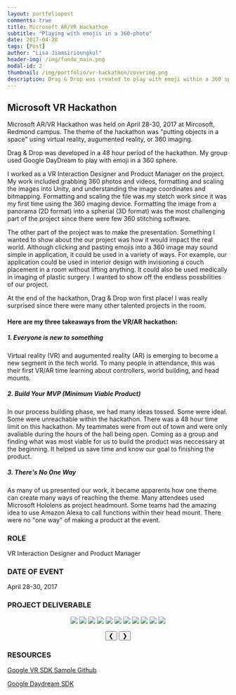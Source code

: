 ```yaml
---
layout: portfoliopost
comments: true
title: Microsoft AR/VR Hackathon
subtitle: "Playing with emojis in a 360-photo"
date: 2017-04-28
tags: [Post]
author: "Lisa Jiamsirioungkul"
header-img: /img/fundo_main.png
modal-id: 2
thumbnail: /img/portfolio/vr-hackathon/coverimg.png
description: Drag & Drop was created to play with emoji within a 360 space. 
---
```

## Microsoft VR Hackathon

Microsoft AR/VR Hackathon was held on April 28-30, 2017 at Mircosoft, Redmond campus. The theme of the hackathon was "putting objects in a space" using virtual reality, augumented reality, or 360 imaging.

Drag & Drop was developed in a 48 hour period of the hackathon. My group used Google DayDream to play with emoji in a 360 sphere. 

I worked as a VR Interaction Designer and Product Manager on the project. My work included grabbing 360 photos and videos, formatting and scaling the images into Unity, and understanding the image coordinates and bitmapping. Formatting and scaling the file was my stetch work since it was my first time using the 360 imaging device. Formatting the image from a panorama (2D format) into a spherial (3D format) was the most challenging part of the project since there were few 360 stitching software. 

The other part of the project was to make the presentation. Something I wanted to show about the our project was how it would impact the real world. Although clicking and pasting emojis into a 360 image may sound simple in application, it could be used in a variety of ways. For example, our application could be used in interior design with invisioning a couch placement in a room without lifting anything. It could also be used medically in imaging of plastic surgery. I wanted to show off the endless possbilities of our project.

At the end of the hackathon, Drag & Drop won first place! I was really surprised since there were many other talented projects in the room.  


#### Here are my three takeaways from the VR/AR hackathon:


##### 1. Everyone is new to something

Virtual reality (VR) and augumented reality (AR) is emerging to become a new segment in the tech world. To many people in attendance, this was their first VR/AR time learning about controllers, world building, and head mounts.

##### 2. Build Your MVP (Minimum Viable Product)
In our process building phase, we had many ideas tossed. Some were ideal. Some were unreachable within the hackathon. There was a 48 hour time limit on this hackathon. My teammates were from out of town and were only avaliable during the hours of the hall being open. Coming as a group and finding what was most viable for us to build the product was neccessary at the beginning. It helped us save time and know our goal to finishing the product.

##### 3. There's No One Way

As many of us presented our work, it became apparents how one theme can create many ways of reaching the theme. Many attendees used Microsoft Hololens as project headmount. Some teams had the amazing idea to use Amazon Alexa to call functions within their head mount. There were no "one way" of making a product at the event. 

### ROLE
VR Interaction Designer and Product Manager

### DATE OF EVENT
April 28-30, 2017

### PROJECT DELIVERABLE

<div class="w3-content w3-display-container" style="text-align: center;">
  <img class="mySlides" src="/img/portfolio/vr-hackathon/page1.png" style="width=718px">
  <img class="mySlides" src="/img/portfolio/vr-hackathon/page2.png" style="width=718px">
  <img class="mySlides" src="/img/portfolio/vr-hackathon/page3.png" style="width=718px">
  <img class="mySlides" src="/img/portfolio/vr-hackathon/page4.png" style="width=718px">
  <img class="mySlides" src="/img/portfolio/vr-hackathon/page5.png" style="width=718px">
  <img class="mySlides" src="/img/portfolio/vr-hackathon/page6.png" style="width=718px">
  <img class="mySlides" src="/img/portfolio/vr-hackathon/page7.png" style="width=718px">
  <img class="mySlides" src="/img/portfolio/vr-hackathon/page8.png" style="width=718px">
  <img class="mySlides" src="/img/portfolio/vr-hackathon/page9.png" style="width=718px">
  <img class="mySlides" src="/img/portfolio/vr-hackathon/page10.png" style="width=718px">
  <img class="mySlides" src="/img/portfolio/vr-hackathon/page11.png" style="width=718px">

  <button class="w3-button w3-black w3-display-left" onclick="plusDivs(-1)">&#10094;</button>
  <button class="w3-button w3-black w3-display-right" onclick="plusDivs(1)">&#10095;</button>
</div>

<script>
var slideIndex = 1;
showDivs(slideIndex);

function plusDivs(n) {
  showDivs(slideIndex += n);
}

function showDivs(n) {
  var i;
  var x = document.getElementsByClassName("mySlides");
  if (n > x.length) {slideIndex = 1}    
  if (n < 1) {slideIndex = x.length}
  for (i = 0; i < x.length; i++) {
     x[i].style.display = "none";  
  }
  x[slideIndex-1].style.display = "block";  
}
</script>



### RESOURCES

<a href="https://github.com/googlevr/gvr-android-sdk">Google VR SDK Sample Github</a>

<a href="https://developers.google.com/vr/daydream/overview">Google Daydream SDK</a>

